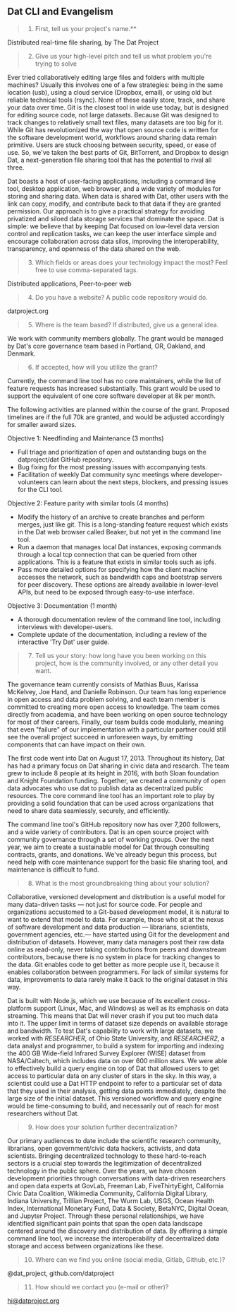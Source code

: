 
## Dat CLI and Evangelism

> 1. First, tell us your project's name.**
 
Distributed real-time file sharing, by The Dat Project
 
> 2. Give us your high-level pitch and tell us what problem you're trying to solve

Ever tried collaboratively editing large files and folders with multiple machines? Usually this involves one of a few strategies: being in the same location (usb), using a cloud service (Dropbox, email), or using old but reliable technical tools (rsync). None of these easily store, track, and share your data over time. Git is the closest tool in wide use today, but is designed for editing source code, not large datasets. Because Git was designed to track changes to relatively small text files, many datasets are too big for it. While Git has revolutionized the way that open source code is written for the software development world, workflows around sharing data remain primitive. Users are stuck choosing between security, speed, or ease of use. So, we've taken the best parts of Git, BitTorrent, and Dropbox to design Dat, a next-generation file sharing tool that has the potential to rival all three. 

Dat boasts a host of user-facing applications, including a command line tool, desktop application, web browser, and a wide variety of modules for storing and sharing data. When data is shared with Dat, other users with the link can copy, modify, and contribute back to that data if they are granted permission. Our approach is to give a practical strategy for avoiding privatized and siloed data storage services that dominate the space. Dat is simple: we believe that by keeping Dat focused on low-level data version control and replication tasks, we can keep the user interface simple and encourage collaboration across data silos, improving the interoperability, transparency, and openness of the data shared on the web.


> 3. Which fields or areas does your technology impact the most? Feel free to use comma-separated tags.

Distributed applications, Peer-to-peer web

> 4. Do you have a website? A public code repository would do.

datproject.org

> 5. Where is the team based? If distributed, give us a general idea.

We work with community members globally. The grant would be managed by Dat's core governance team based in Portland, OR, Oakland, and Denmark. 
 
> 6. If accepted, how will you utilize the grant?

Currently, the command line tool has no core maintainers, while the list of feature requests has increased substantially. This grant would be used to support the equivalent of one core software developer at 8k per month. 

The following activities are planned within the course of the grant. Proposed timelines are if the full 70k are granted, and would be adjusted accordingly for smaller award sizes.

Objective 1:  Needfinding and Maintenance (3 months)

*   Full triage and prioritization of open and outstanding bugs on the datproject/dat GitHub repository. 
*   Bug fixing for the most pressing issues with accompanying tests.
*   Facilitation of weekly Dat community sync meetings where developer-volunteers can learn about the next steps, blockers, and pressing issues for the CLI tool.

Objective 2: Feature parity with similar tools (4 months)

*   Modify the history of an archive to create branches and perform merges, just like git. This is a long-standing feature request which exists in the Dat web browser called Beaker, but not yet in the command line tool. 
*   Run a daemon that manages local Dat instances, exposing commands through a local tcp connection that can be queried from other applications. This is a feature that exists in similar tools such as ipfs.
*   Pass more detailed options for specifying how the client machine accesses the network, such as bandwidth caps and bootstrap servers for peer discovery. These options are already available in lower-level APIs, but need to be exposed through easy-to-use interface. 

Objective 3: Documentation (1 month)

*   A thorough documentation review of the command line tool, including interviews with developer-users. 
*   Complete update of the documentation, including a review of the interactive 'Try Dat' user guide.

> 7. Tell us your story: how long have you been working on this project, how is the community involved, or any other detail you want.

The governance team currently consists of Mathias Buus, Karissa McKelvey, Joe Hand, and Danielle Robinson. Our team has long experience in open access and data problem solving, and each team member is committed to creating more open access to knowledge. The team comes directly from academia, and have been working on open source technology for most of their careers. Finally, our team builds code modularly, meaning that even "failure" of our implementation with a particular partner could still see the overall project succeed in unforeseen ways, by emitting components that can have impact on their own.

The first code went into Dat on August 17, 2013. Throughout its history, Dat has had a primary focus on Dat sharing in civic data and research. The team grew to include 8 people at its height in 2016, with both Sloan foundation and Knight Foundation funding. Together, we created a community of open data advocates who use dat to publish data as decentralized public resources. The core command line tool has an important role to play by providing a solid foundation that can be used across organizations that need to share data seamlessly, securely, and efficiently. 

The command line tool's GitHub repository now has over 7,200 followers, and a wide variety of contributors. Dat is an open source project with community governance through a set of working groups. Over the next year, we aim to create a sustainable model for Dat through consulting contracts, grants, and donations. We've already begun this process, but need help with core maintenance support for the basic file sharing tool, and maintenance is difficult to fund.

> 8. What is the most groundbreaking thing about your solution?

Collaborative, versioned development and distribution is a useful model for many data-driven tasks — not just for source code. For people and organizations accustomed to a Git-based development model, it is natural to want to extend that model to data. For example, those who sit at the nexus of software development and data production — librarians, scientists, government agencies, etc.— have started using Git for the development and distribution of datasets. However, many data managers post their raw data online as read-only, never taking contributions from peers and downstream contributors, because there is no system in place for tracking changes to the data. Git enables code to get better as more people use it, because it enables collaboration between programmers. For lack of similar systems for data, improvements to data rarely make it back to the original dataset in this way. 

Dat is built with Node.js, which we use because of its excellent cross-platform support (Linux, Mac, and Windows) as well as its emphasis on data streaming. This means that Dat will never crash if you put too much data into it. The upper limit in terms of dataset size depends on available storage and bandwidth. To test Dat's capability to work with large datasets, we worked with *RESEARCHER*, of Ohio State University, and *RESEARCHER2*, a data analyst and programmer, to build a system for importing and indexing the 400 GB Wide-field Infrared Survey Explorer (WISE) dataset from NASA/Caltech, which includes data on over 600 million stars. We were able to effectively build a query engine on top of Dat that allowed users to get access to particular data on any cluster of stars in the sky. In this way, a scientist could use a Dat HTTP endpoint to refer to a particular set of data that they used in their analysis, getting data points immediately, despite the large size of the initial dataset. This versioned workflow and query engine would be time-consuming to build, and necessarily out of reach for most researchers without Dat.

> 9. How does your solution further decentralization?

Our primary audiences to date include the scientific research community, librarians, open government/civic data hackers, activists, and data scientists. Bringing decentralized technology to these hard-to-reach sectors is a crucial step towards the legitimization of decentralized technology in the public sphere. Over the years, we have chosen development priorities through conversations with data-driven researchers and open data experts at GovLab, Freeman Lab, FiveThirtyEight, California Civic Data Coalition, Wikimedia Community, California Digital Library, Indiana University, Trillian Project, The Wurm Lab, USGS, Ocean Health Index, International Monetary Fund, Data & Society, BetaNYC, Digital Ocean, and Jupyter Project. Through these personal relationships, we have identified significant pain points that span the open data landscape centered around the discovery and distribution of data. By offering a simple command line tool, we increase the interoperability of decentralized data storage and access between organizations like these.

> 10. Where can we find you online (social media, Gitlab, Github, etc.)?

@dat_project, github.com/datproject

> 11. How should we contact you (e-mail or other)?

hi@datproject.org
